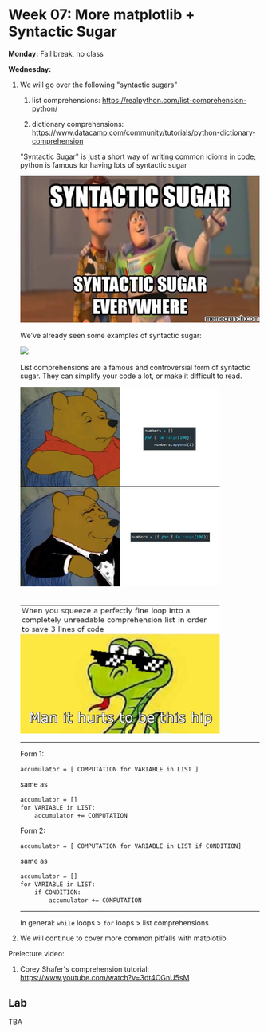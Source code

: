 # Week 07: More matplotlib + Syntactic Sugar

**Monday:**
Fall break, no class

**Wednesday:**

1. We will go over the following "syntactic sugars"

    1. list comprehensions: https://realpython.com/list-comprehension-python/

    1. dictionary comprehensions: https://www.datacamp.com/community/tutorials/python-dictionary-comprehension

    "Syntactic Sugar" is just a short way of writing common idioms in code;
    python is famous for having lots of syntactic sugar

    <img src=syntactic_sugar_everywhere.jpeg width=600px />

    We've already seen some examples of syntactic sugar:

    <img src=while_for.png width=600px />

    List comprehensions are a famous and controversial form of syntactic sugar.
    They can simplify your code a lot, or make it difficult to read.

    <img src=pooh.jpg width=400px />
    <br>
    <br>
    <br>

    <img src=hip.webp width=400px />

    ---

    Form 1:

    ```
    accumulator = [ COMPUTATION for VARIABLE in LIST ]
    ```

    same as

    ```
    accumulator = []
    for VARIABLE in LIST:
        accumulator += COMPUTATION
    ```
    
    Form 2:
    ```
    accumulator = [ COMPUTATION for VARIABLE in LIST if CONDITION]
    ```

    same as

    ```
    accumulator = []
    for VARIABLE in LIST:
        if CONDITION:
            accumulator += COMPUTATION
    ```

    ---

    In general: `while` loops > `for` loops > list comprehensions
    
1. We will continue to cover more common pitfalls with matplotlib

Prelecture video:

1. Corey Shafer's comprehension tutorial: https://www.youtube.com/watch?v=3dt4OGnU5sM

## Lab

TBA

